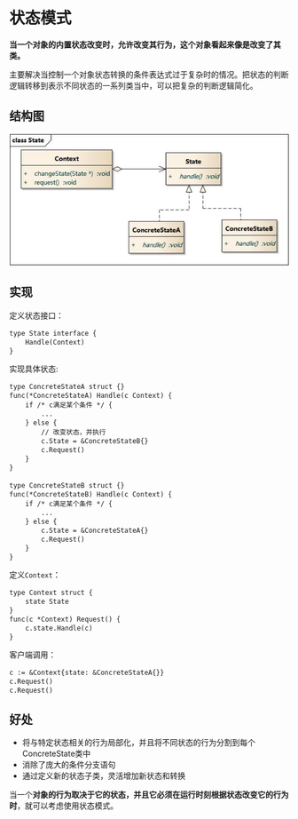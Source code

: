 # 状态模式

**当一个对象的内置状态改变时，允许改变其行为，这个对象看起来像是改变了其类。**

主要解决当控制一个对象状态转换的条件表达式过于复杂时的情况。把状态的判断逻辑转移到表示不同状态的一系列类当中，可以把复杂的判断逻辑简化。



## 结构图

![1585548769783](zhuang-tai-mo-shi.assets/1585548769783.png)



## 实现

定义状态接口：

```
type State interface {
	Handle(Context)
}
```

实现具体状态:

```
type ConcreteStateA struct {}
func(*ConcreteStateA) Handle(c Context) {
	if /* c满足某个条件 */ {
		...
	} else {
		// 改变状态，并执行
		c.State = &ConcreteStateB{}
		c.Request()
	}
}

type ConcreteStateB struct {}
func(*ConcreteStateB) Handle(c Context) {
	if /* c满足某个条件 */ {
		...
	} else {
		c.State = &ConcreteStateA{}
		c.Request()
	}
}
```

定义`Context`：

```
type Context struct {
	state State
}
func(c *Context) Request() {
	c.state.Handle(c)
}
```

客户端调用：

```
c := &Context{state: &ConcreteStateA{}}
c.Request()
c.Request()
```



## 好处

- 将与特定状态相关的行为局部化，并且将不同状态的行为分割到每个ConcreteState类中
- 消除了庞大的条件分支语句
- 通过定义新的状态子类，灵活增加新状态和转换

当一个**对象的行为取决于它的状态，并且它必须在运行时刻根据状态改变它的行为时**，就可以考虑使用状态模式。